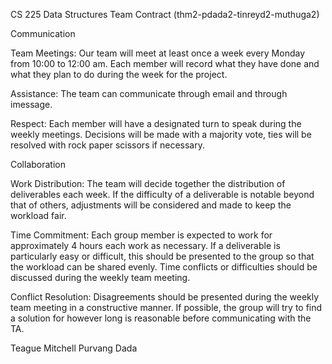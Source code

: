 CS 225 Data Structures
Team Contract (thm2-pdada2-tinreyd2-muthuga2)

Communication

Team Meetings: Our team will meet at least once a week every Monday from 10:00 to 12:00 am. Each member will record what they have done and what they plan to do during the week for the project.

Assistance: The team can communicate through email and through imessage.

Respect: Each member will have a designated turn to speak during the weekly meetings. Decisions will be made with a majority vote, ties will be resolved with rock paper scissors if necessary.



Collaboration

Work Distribution: The team will decide together the distribution of deliverables each week. If the difficulty of a deliverable is notable beyond that of others, adjustments will be considered and made to keep the workload fair.

Time Commitment: Each group member is expected to work for approximately 4 hours each work as necessary. If a deliverable is particularly easy or difficult, this should be presented to the group so that the workload can be shared evenly. Time conflicts or difficulties should be discussed during the weekly team meeting.

Conflict Resolution: Disagreements should be presented during the weekly team meeting in a constructive manner. If possible, the group will try to find a solution for however long is reasonable before communicating with the TA.

Teague Mitchell
Purvang Dada
